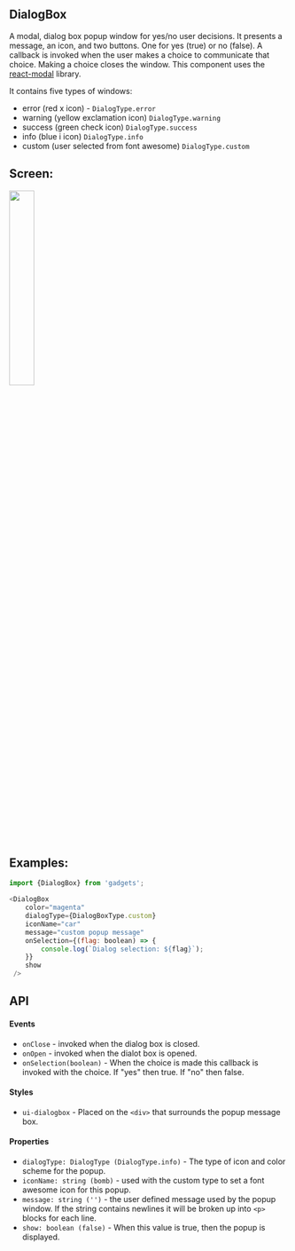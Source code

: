<a name="module_DialogBox"></a>

## DialogBox
A modal, dialog box popup window for yes/no user decisions. It presents a
message, an icon, and two buttons.  One for yes (true) or no (false).
A callback is invoked when the user makes a choice to communicate that
choice.  Making a choice closes the window.  This component uses the
[react-modal](https://github.com/reactjs/react-modal) library.

It contains five types of windows:

- error (red x icon) - `DialogType.error`
- warning (yellow exclamation icon) `DialogType.warning`
- success (green check icon) `DialogType.success`
- info (blue i icon) `DialogType.info`
- custom (user selected from font awesome) `DialogType.custom`

## Screen:
<img src="https://github.com/jmquigley/gadgets/blob/master/images/dialogBox.png" width="30%" />

## Examples:

```javascript
import {DialogBox} from 'gadgets';

<DialogBox
    color="magenta"
    dialogType={DialogBoxType.custom}
    iconName="car"
    message="custom popup message"
    onSelection={(flag: boolean) => {
        console.log(`Dialog selection: ${flag}`);
    }}
    show
 />
```

## API
#### Events
- `onClose` - invoked when the dialog box is closed.
- `onOpen` - invoked when the dialot box is opened.
- `onSelection(boolean)` - When the choice is made this
callback is invoked with the choice.  If "yes" then true.
If "no" then false.

#### Styles
- `ui-dialogbox` - Placed on the `<div>` that surrounds the
popup message box.

#### Properties
- `dialogType: DialogType (DialogType.info)` - The type of icon
and color scheme for the popup.
- `iconName: string (bomb)` - used with the custom type to set
a font awesome icon for this popup.
- `message: string ('')` - the user defined message used by the
popup window.  If the string contains newlines it will be
broken up into `<p>` blocks for each line.
- `show: boolean (false)` - When this value is true, then the
popup is displayed.

